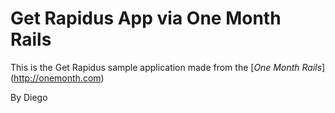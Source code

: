 # Get Rapidus App via One Month Rails

This is the Get Rapidus sample application made from the
[*One Month Rails*] (http://onemonth.com)

By Diego